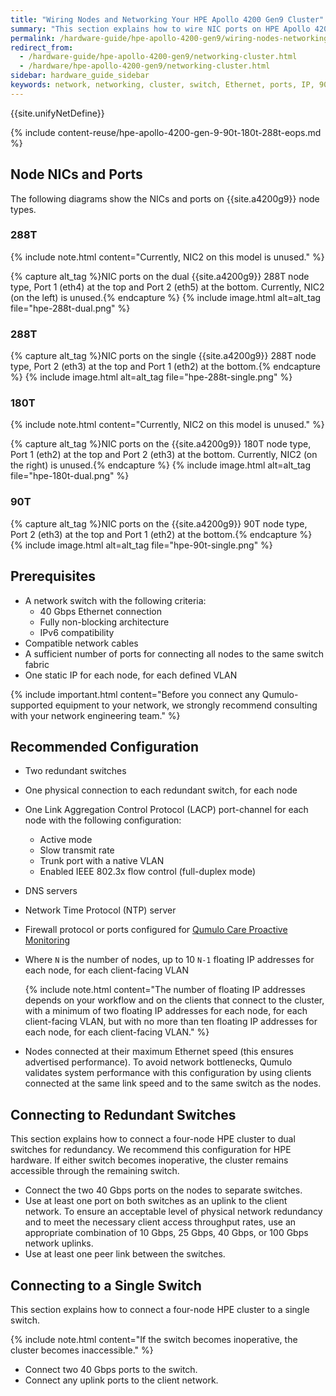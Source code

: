 ```yaml
---
title: "Wiring Nodes and Networking Your HPE Apollo 4200 Gen9 Cluster"
summary: "This section explains how to wire NIC ports on HPE Apollo 4200 Gen9 nodes and how to network a cluster."
permalink: /hardware-guide/hpe-apollo-4200-gen9/wiring-nodes-networking-cluster.html
redirect_from:
  - /hardware-guide/hpe-apollo-4200-gen9/networking-cluster.html
  - /hardware/hpe-apollo-4200-gen9/networking-cluster.html
sidebar: hardware_guide_sidebar
keywords: network, networking, cluster, switch, Ethernet, ports, IP, 90T, 180T, 288T, HPE_Apollo_4200_Gen9, HPE, Apollo, 4200_Gen9
---
```


{{site.unifyNetDefine}}

{% include content-reuse/hpe-apollo-4200-gen-9-90t-180t-288t-eops.md %}

## Node NICs and Ports
The following diagrams show the NICs and ports on {{site.a4200g9}} node types.

### 288T
{% include note.html content="Currently, NIC2 on this model is unused." %}

{% capture alt_tag %}NIC ports on the dual {{site.a4200g9}} 288T node type, Port 1 (eth4) at the top and Port 2 (eth5) at the bottom. Currently, NIC2 (on the left) is unused.{% endcapture %}
{% include image.html alt=alt_tag file="hpe-288t-dual.png" %}

### 288T
{% capture alt_tag %}NIC ports on the single {{site.a4200g9}} 288T node type, Port 2 (eth3) at the top and Port 1 (eth2) at the bottom.{% endcapture %}
{% include image.html alt=alt_tag file="hpe-288t-single.png" %}

### 180T
{% include note.html content="Currently, NIC2 on this model is unused." %}

{% capture alt_tag %}NIC ports on the {{site.a4200g9}} 180T node type, Port 1 (eth2) at the top and Port 2 (eth3) at the bottom. Currently, NIC2 (on the right) is unused.{% endcapture %}
{% include image.html alt=alt_tag file="hpe-180t-dual.png" %}

### 90T
{% capture alt_tag %}NIC ports on the {{site.a4200g9}} 90T node type, Port 2 (eth3) at the top and Port 1 (eth2) at the bottom.{% endcapture %}
{% include image.html alt=alt_tag file="hpe-90t-single.png" %}


## Prerequisites

* A network switch with the following criteria:
  * 40 Gbps Ethernet connection
  * Fully non-blocking architecture
  * IPv6 compatibility
* Compatible network cables
* A sufficient number of ports for connecting all nodes to the same switch fabric
* One static IP for each node, for each defined VLAN

{% include important.html content="Before you connect any Qumulo-supported equipment to your network, we strongly recommend consulting with your network engineering team." %}

## Recommended Configuration

* Two redundant switches
* One physical connection to each redundant switch, for each node
* One Link Aggregation Control Protocol (LACP) port-channel for each node with the following configuration:
  * Active mode
  * Slow transmit rate
  * Trunk port with a native VLAN
  * Enabled IEEE 802.3x flow control (full-duplex mode)
* DNS servers
* Network Time Protocol (NTP) server
* Firewall protocol or ports configured for [Qumulo Care Proactive Monitoring](https://care.qumulo.com/hc/en-us/articles/115007283828)
* Where `N` is the number of nodes, up to 10 `N-1` floating IP addresses for each node, for each client-facing VLAN

  {% include note.html content="The number of floating IP addresses depends on your workflow and on the clients that connect to the cluster, with a minimum of two floating IP addresses for each node, for each client-facing VLAN, but with no more than ten floating IP addresses for each node, for each client-facing VLAN." %}

* Nodes connected at their maximum Ethernet speed (this ensures advertised performance). To avoid network bottlenecks, Qumulo validates system performance with this configuration by using clients connected at the same link speed and to the same switch as the nodes.

## Connecting to Redundant Switches

This section explains how to connect a four-node HPE cluster to dual switches for redundancy. We recommend this configuration for HPE hardware. If either switch becomes inoperative, the cluster remains accessible through the remaining switch.

* Connect the two 40 Gbps ports on the nodes to separate switches.
* Use at least one port on both switches as an uplink to the client network. To ensure an acceptable level of physical network redundancy and to meet the necessary client access throughput rates, use an appropriate combination of 10 Gbps, 25 Gbps, 40 Gbps, or 100 Gbps network uplinks.
* Use at least one peer link between the switches.

## Connecting to a Single Switch

This section explains how to connect a four-node HPE cluster to a single switch.

{% include note.html content="If the switch becomes inoperative, the cluster becomes inaccessible." %}

* Connect two 40 Gbps ports to the switch.
* Connect any uplink ports to the client network.
